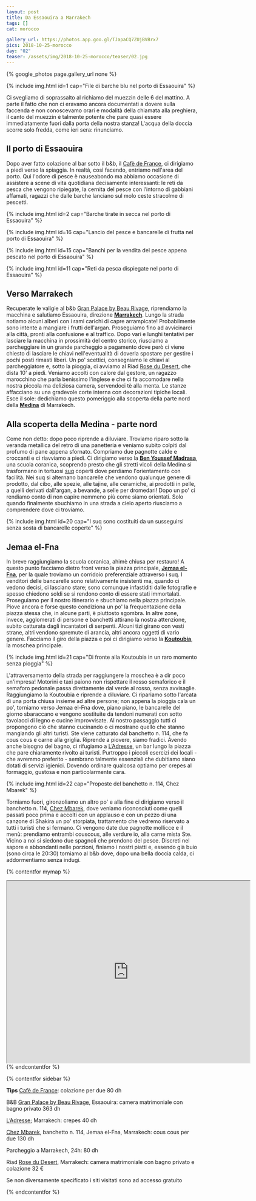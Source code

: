```yaml
---
layout: post
title: Da Essaouira a Marrakech
tags: []
cat: morocco

gallery_url: https://photos.app.goo.gl/TJapaCQ7ZUjBVBrx7
pics: 2018-10-25-morocco
day: "02"
teaser: /assets/img/2018-10-25-morocco/teaser/02.jpg
---
```


{% google_photos page.gallery_url none %}

{% include img.html id=1 cap="File di barche blu nel porto di Essaouira" %}

Ci svegliamo di soprassalto al richiamo del muezzin delle 6 del mattino. A parte il fatto che non ci eravamo ancora documentati a dovere sulla faccenda e non conoscevamo orari e modalità della chiamata alla preghiera, il canto del muezzin è talmente potente che pare quasi essere immediatamente fuori dalla porta della nostra stanza! L'acqua della doccia scorre solo fredda, come ieri sera: rinunciamo.

## Il porto di Essaouira

Dopo aver fatto colazione al bar sotto il b&b, il [Cafè de France](https://www.tripadvisor.fr/Restaurant_Review-g298349-d3347884-Reviews-Cafe_de_France-Essaouira_Marrakech_Safi.html), ci dirigiamo a piedi verso la spiaggia. In realtà, così facendo, entriamo nell'area del porto. Qui l'odore di pesce è nauseabondo ma abbiamo occasione di assistere a scene di vita quotidiana decisamente interessanti: le reti da pesca che vengono ripiegate, la cernita del pesce con l’intorno di gabbiani affamati, ragazzi che dalle barche lanciano sul molo ceste stracolme di pescetti.

{% include img.html id=2 cap="Barche tirate in secca nel porto di Essaouira" %}

{% include img.html id=16 cap="Lancio del pesce e bancarelle di frutta nel porto di Essaouira" %}

{% include img.html id=15 cap="Banchi per la vendita del pesce appena pescato nel porto di Essaouira" %}

{% include img.html id=11 cap="Reti da pesca dispiegate nel porto di Essaouira" %}

## Verso Marrakech

Recuperate le valigie al b&b [Gran Palace by Beau Rivage](https://beau-rivage.essaouirahotels.net/it/), riprendiamo la macchina e salutiamo Essaouira, direzione [**Marrakech**](https://www.visitmorocco.com/it/corsa/marrakech). Lungo la strada notiamo alcuni alberi con i rami carichi di capre arrampicate! Probabilmente sono intente a mangiare i frutti dell'argan. Proseguiamo fino ad avvicinarci alla città, pronti alla confusione e al traffico. Dopo vari e lunghi tentativi per lasciare la macchina in prossimità del centro storico, riusciamo a parcheggiare in un grande parcheggio a pagamento dove però ci viene chiesto di lasciare le chiavi nell'eventualità di doverla spostare per gestire i pochi posti rimasti liberi. Un po' scettici, consegniamo le chiavi al parcheggiatore e, sotto la pioggia, ci avviamo al Riad [Rose du Desert](https://www.tripadvisor.fr/Hotel_Review-g293734-d2618100-Reviews-Riad_La_Rose_Du_Desert-Marrakech_Marrakech_Safi.html), che dista 10' a piedi.
Veniamo accolti con calore dal gestore, un ragazzo marocchino che parla benissimo l'inglese e che ci fa accomodare nella nostra piccola ma deliziosa camera, servendoci tè alla menta. Le stanze affacciano su una gradevole corte interna con decorazioni tipiche locali. Esce il sole: dedichiamo questo pomeriggio alla scoperta della parte nord della [**Medina**](https://it.wikipedia.org/wiki/Marrakech) di Marrakech.

## Alla scoperta della Medina - parte nord
Come non detto: dopo poco riprende a diluviare. Troviamo riparo sotto la veranda metallica del retro di una panetteria e veniamo subito colpiti dal profumo di pane appena sfornato. Compriamo due pagnotte calde e croccanti e ci riavviamo a piedi. Ci dirigiamo verso la [**Ben Youssef Madrasa**](https://www.introducingmarrakech.com/ben-youssef-madrasa), una scuola coranica, scoprendo presto che gli stretti vicoli della Medina si trasformano in tortuosi [suq](https://it.wikipedia.org/wiki/Suq) coperti dove perdiamo l'orientamento con facilità. Nei suq si alternano bancarelle che vendono qualunque genere di prodotto, dal cibo, alle spezie, alle tajine, alle ceramiche, ai prodotti in pelle, a quelli derivati dall'argan, a bevande, a selle per dromedari! Dopo un po' ci rendiamo conto di non capire nemmeno più come siamo orientati. Solo quando finalmente sbuchiamo in una strada a cielo aperto riusciamo a comprendere dove ci troviamo.

{% include img.html id=20 cap="I suq sono costituiti da un susseguirsi senza sosta di bancarelle coperte" %}

## Jemaa el-Fna

In breve raggiungiamo la scuola coranica, ahimè chiusa per restauro! A questo punto facciamo dietro front verso la piazza principale, [**Jemaa el-Fna**](https://ich.unesco.org/en/RL/cultural-space-of-jemaa-el-fna-square-00014), per la quale troviamo un corridoio preferenziale attraverso i suq. I venditori delle bancarelle sono relativamente insistenti ma, quando ci vedono decisi, ci lasciano stare; sono comunque infastiditi dalle fotografie e spesso chiedono soldi se si rendono conto di essere stati immortalati. Proseguiamo per il nostro itinerario e sbuchiamo nella piazza principale. Piove ancora e forse questo condiziona un po' la frequentazione della piazza stessa che, in alcune parti, è piuttosto sgombra. In altre zone, invece, agglomerati di persone e banchetti attirano la nostra attenzione, subito catturata dagli incantatori di serpenti. Alcuni tizi girano con vesti strane, altri vendono spremute di arancia, altri ancora oggetti di vario genere. Facciamo il giro della piazza e poi ci dirigiamo verso la [**Koutoubia**](https://koutoubiamosque.com/fr/), la moschea principale.

{% include img.html id=21 cap="Di fronte alla Koutoubia in un raro momento senza pioggia" %}

L'attraversamento della strada per raggiungere la moschea è a dir poco un'impresa! Motorini e taxi paiono non rispettare il rosso semaforico e il semaforo pedonale passa direttamente dal verde al rosso, senza avvisaglie. Raggiungiamo la Koutoubia e riprende a diluviare. Ci ripariamo sotto l'arcata di una porta chiusa insieme ad altre persone; non appena la pioggia cala un po', torniamo verso Jemaa el-Fna dove, piano piano, le bancarelle del giorno sbaraccano e vengono sostituite da tendoni numerati con sotto tavolacci di legno e cucine improvvisate. Al nostro passaggio tutti ci propongono ciò che stanno cucinando o ci mostrano quello che stanno mangiando gli altri turisti. Ste viene catturato dal banchetto n. 114, che fa cous cous e carne alla griglia. Riprende a piovere, siamo fradici. Avendo anche bisogno del bagno, ci rifugiamo a [L’Adresse](https://groupe-ladresse.com/), un bar lungo la piazza che pare chiaramente rivolto ai turisti. Purtroppo i piccoli esercizi dei locali - che avremmo preferito - sembrano talmente essenziali che dubitiamo siano dotati di servizi igienici. Dovendo ordinare qualcosa optiamo per crepes al formaggio, gustosa e non particolarmente cara.
 
 {% include img.html id=22 cap="Proposte del banchetto n. 114, Chez Mbarek" %}

 Torniamo fuori, gironzoliamo un altro po' e alla fine ci dirigiamo verso il banchetto n. 114, [Chez Mbarek](https://www.tripadvisor.fr/Restaurant_Review-g293734-d4570278-Reviews-Chez_Mbarek-Marrakech_Marrakech_Safi.html), dove veniamo riconosciuti come quelli passati poco prima e accolti con un applauso e con un pezzo di una canzone di Shakira un po' storpiata, trattamento che vedremo riservato a tutti i turisti che si fermano. Ci vengono date due pagnotte mollicce e il menù: prendiamo entrambi couscous, alle verdure io, alla carne mista Ste. Vicino a noi si siedono due spagnoli che prendono del pesce. Discreti nel sapore e abbondanti nelle porzioni, finiamo i nostri piatti e, essendo già buio (sono circa le 20:30) torniamo al b&b dove, dopo una bella doccia calda, ci addormentiamo senza indugi.


{% contentfor mymap %}
<iframe src="https://www.google.com/maps/d/embed?mid=18pJUCHjG25ihIfrLpTd9eVyY2uTczq5I&ehbc=2E312F" width="640" height="480"></iframe>
{% endcontentfor %}

{% contentfor sidebar %}

**Tips**
[Cafè de France](https://www.tripadvisor.fr/Restaurant_Review-g298349-d3347884-Reviews-Cafe_de_France-Essaouira_Marrakech_Safi.html): colazione per due 80 dh

B&B [Gran Palace by Beau Rivage](https://beau-rivage.essaouirahotels.net/it/), Essaouira: camera matrimoniale con bagno privato 363 dh

[L’Adresse](https://groupe-ladresse.com/); Marrakech: crepes 40 dh

[Chez Mbarek](https://www.tripadvisor.fr/Restaurant_Review-g293734-d4570278-Reviews-Chez_Mbarek-Marrakech_Marrakech_Safi.html), banchetto n. 114, Jemaa el-Fna, Marrakech: cous cous per due 130 dh

Parcheggio a Marrakech, 24h: 80 dh

Riad [Rose du Desert](https://www.tripadvisor.fr/Hotel_Review-g293734-d2618100-Reviews-Riad_La_Rose_Du_Desert-Marrakech_Marrakech_Safi.html), Marrakech: camera matrimoniale con bagno privato e colazione 32 €

Se non diversamente specificato i siti visitati sono ad accesso gratuito

{% endcontentfor %}